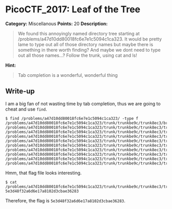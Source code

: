 # PicoCTF_2017: Leaf of the Tree

**Category:** Miscellanous
**Points:** 20
**Description:**

>We found this annoyingly named directory tree starting at /problems/a47d10dd80018fc6e7e1c5094c1ca323. It would be pretty lame to type out all of those directory names but maybe there is something in there worth finding? And maybe we dont need to type out all those names...? Follow the trunk, using cat and ls!

**Hint:**

>Tab completion is a wonderful, wonderful thing

## Write-up
I am a big fan of not wasting time by tab completion, thus we are going to cheat and use `find`.

    $ find /problems/a47d10dd80018fc6e7e1c5094c1ca323/ -type f
    /problems/a47d10dd80018fc6e7e1c5094c1ca323/trunk/trunkbe9c/trunk8ec3/branch4118/leaf33d8                                
    /problems/a47d10dd80018fc6e7e1c5094c1ca323/trunk/trunkbe9c/trunk8ec3/trunk708d/trunk664c/branchcd3c/leaf29a9            
    /problems/a47d10dd80018fc6e7e1c5094c1ca323/trunk/trunkbe9c/trunk8ec3/trunk708d/trunk664c/branchcd3c/leaf280d            
    /problems/a47d10dd80018fc6e7e1c5094c1ca323/trunk/trunkbe9c/trunk8ec3/trunk708d/trunk664c/trunk430b/branch8979/leaf184f  
    /problems/a47d10dd80018fc6e7e1c5094c1ca323/trunk/trunkbe9c/trunk8ec3/trunk708d/trunk664c/trunk430b/branch8979/leaf52a9  
    /problems/a47d10dd80018fc6e7e1c5094c1ca323/trunk/trunkbe9c/trunk8ec3/trunk708d/trunk664c/trunk430b/trunk122c/trunkc000/flag                                                         
    /problems/a47d10dd80018fc6e7e1c5094c1ca323/trunk/trunkbe9c/trunk8ec3/trunk708d/trunk664c/trunk430b/trunk122c/trunkc000/branch8211/leaffbf3                                          
    /problems/a47d10dd80018fc6e7e1c5094c1ca323/trunk/trunkbe9c/trunk8ec3/trunk708d/trunk664c/trunk430b/trunk122c/branch67f2/leaf5dd4                                                    
    /problems/a47d10dd80018fc6e7e1c5094c1ca323/trunk/trunkbe9c/trunk8ec3/trunk708d/trunk664c/trunk430b/trunk122c/branch67f2/leaf7813                                                    
    /problems/a47d10dd80018fc6e7e1c5094c1ca323/trunk/trunkbe9c/trunk8ec3/trunk708d/trunk664c/trunk430b/trunk122c/branch3c2e/leaff81e

Hmm, that flag file looks interesting.

    $ cat /problems/a47d10dd80018fc6e7e1c5094c1ca323/trunk/trunkbe9c/trunk8ec3/trunk708d/trunk664c/trunk430b/trunk122c/trunkc000/flag
    5e3d48f32a6d6e17a8102d3cbae36283

Therefore, the flag is `5e3d48f32a6d6e17a8102d3cbae36283`.  